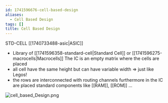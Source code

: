 ```yaml
---
id: 1741596676-cell-based-design
aliases:
  - Cell Based Design
tags: []
title: Cell Based Design
---
```


STD-CELL [[1740733488-asic|ASIC]]
- Library of [[1741596358-standard-cell|Standard Cell]] or [[1741596275-macrocells|Macrocells]]
The IC is an empty matrix where the cells are placed
 - all cell have the same height but can have variable width => just like Legos!
 - the rows are interconnected with routing channels
furthermore in the IC are placed standard components like [[RAM]], [[ROM]] ...

![cell_based_Design.png](assets/imgs/cell_based_Design.png)
